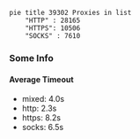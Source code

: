 
```mermaid
pie title 39302 Proxies in list
    "HTTP" : 28165
    "HTTPS": 10506
    "SOCKS" : 7610
```

### Some Info
#### Average Timeout

- mixed: 4.0s
- http: 2.3s
- https: 8.2s
- socks: 6.5s